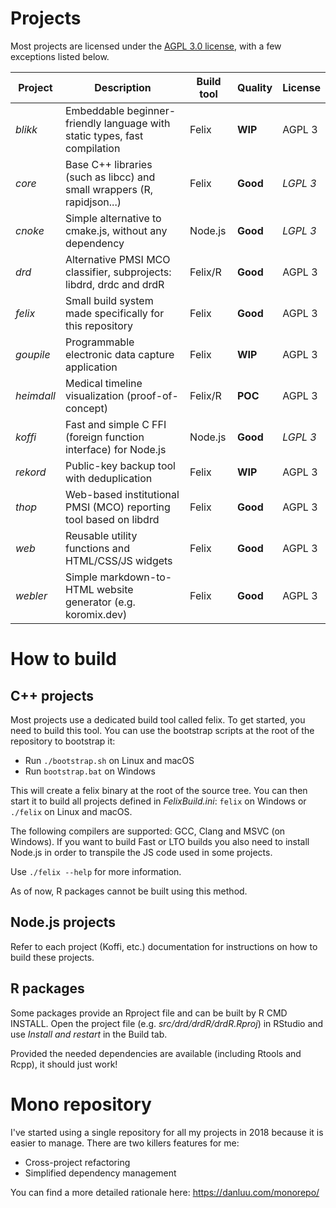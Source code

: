 # Projects

Most projects are licensed under the [AGPL 3.0 license](https://www.gnu.org/licenses/agpl-3.0.html), with a few exceptions listed below.

| Project    | Description                                                                | Build tool | Quality  | License  |
| ---------- | -------------------------------------------------------------------------- | ---------- | -------- | -------- |
| *blikk*    | Embeddable beginner-friendly language with static types, fast compilation  | Felix      | **WIP**  | AGPL 3   |
| *core*     | Base C++ libraries (such as libcc) and small wrappers (R, rapidjson...)    | Felix      | **Good** | *LGPL 3* |
| *cnoke*    | Simple alternative to cmake.js, without any dependency                     | Node.js    | **Good** | *LGPL 3* |
| *drd*      | Alternative PMSI MCO classifier, subprojects: libdrd, drdc and drdR        | Felix/R    | **Good** | AGPL 3   |
| *felix*    | Small build system made specifically for this repository                   | Felix      | **Good** | AGPL 3   |
| *goupile*  | Programmable electronic data capture application                           | Felix      | **WIP**  | AGPL 3   |
| *heimdall* | Medical timeline visualization (proof-of-concept)                          | Felix/R    | **POC**  | AGPL 3   |
| *koffi*    | Fast and simple C FFI (foreign function interface) for Node.js             | Node.js    | **Good** | *LGPL 3* |
| *rekord*   | Public-key backup tool with deduplication                                  | Felix      | **WIP**  | AGPL 3   |
| *thop*     | Web-based institutional PMSI (MCO) reporting tool based on libdrd          | Felix      | **Good** | AGPL 3   |
| *web*      | Reusable utility functions and HTML/CSS/JS widgets                         | Felix      | **Good** | AGPL 3   |
| *webler*   | Simple markdown-to-HTML website generator (e.g. koromix.dev)               | Felix      | **Good** | AGPL 3   |

# How to build

## C++ projects

Most projects use a dedicated build tool called felix. To get started, you need to build
this tool. You can use the bootstrap scripts at the root of the repository to bootstrap it:

* Run `./bootstrap.sh` on Linux and macOS
* Run `bootstrap.bat` on Windows

This will create a felix binary at the root of the source tree. You can then start it to
build all projects defined in *FelixBuild.ini*: `felix` on Windows or `./felix` on Linux and macOS.

The following compilers are supported: GCC, Clang and MSVC (on Windows). If you
want to build Fast or LTO builds you also need to install Node.js in order to
transpile the JS code used in some projects.

Use `./felix --help` for more information.

As of now, R packages cannot be built using this method.

## Node.js projects

Refer to each project (Koffi, etc.) documentation for instructions on how to build these projects.

## R packages

Some packages provide an Rproject file and can be built by R CMD INSTALL. Open the
project file (e.g. *src/drd/drdR/drdR.Rproj*) in RStudio and use *Install and restart* in the
Build tab.

Provided the needed dependencies are available (including Rtools and Rcpp), it should just work!

# Mono repository

I've started using a single repository for all my projects in 2018 because it is easier to manage.
There are two killers features for me:

* Cross-project refactoring
* Simplified dependency management

You can find a more detailed rationale here: https://danluu.com/monorepo/
